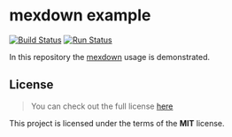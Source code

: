# mexdown example
[![Build Status](https://travis-ci.org/idelsink/mexdown-example.svg?branch=master)](https://travis-ci.org/idelsink/mexdown-example)
[![Run Status](https://api.shippable.com/projects/57f173da5738e10e003aa05f/badge?branch=master)](https://app.shippable.com/projects/57f173da5738e10e003aa05f)

In this repository the [mexdown](https://github.com/idelsink/mexdown) usage is demonstrated.

## License

> You can check out the full license [here](./LICENSE)

This project is licensed under the terms of the **MIT** license.
